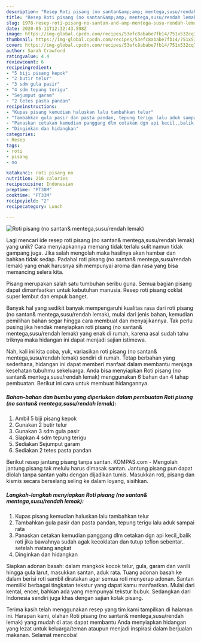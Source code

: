 ```yaml
---
description: "Resep Roti pisang (no santan&amp;amp; mentega,susu/rendah lemak) yang Enak Banget"
title: "Resep Roti pisang (no santan&amp;amp; mentega,susu/rendah lemak) yang Enak Banget"
slug: 1978-resep-roti-pisang-no-santan-and-amp-mentega-susu-rendah-lemak-yang-enak-banget
date: 2020-05-11T12:32:43.598Z
image: https://img-global.cpcdn.com/recipes/53efc8ababe7fb14/751x532cq70/roti-pisang-no-santan-mentegasusurendah-lemak-foto-resep-utama.jpg
thumbnail: https://img-global.cpcdn.com/recipes/53efc8ababe7fb14/751x532cq70/roti-pisang-no-santan-mentegasusurendah-lemak-foto-resep-utama.jpg
cover: https://img-global.cpcdn.com/recipes/53efc8ababe7fb14/751x532cq70/roti-pisang-no-santan-mentegasusurendah-lemak-foto-resep-utama.jpg
author: Sarah Crawford
ratingvalue: 4.4
reviewcount: 6
recipeingredient:
- "5 biji pisang kepok"
- "2 butir telur"
- "3 sdm gula pasir"
- "4 sdm tepung terigu"
- "Sejumput garam"
- "2 tetes pasta pandan"
recipeinstructions:
- "Kupas pisang kemudian haluskan lalu tambahkan telur"
- "Tambahkan gula pasir dan pasta pandan, tepung terigu lalu aduk sampai rata"
- "Panaskan cetakan kemudian panggang dlm cetakan dgn api kecil,,balik roti jika bawahnya sudah agak kecoklatan dan tutup teflon sebentar.. setelah matang angkat"
- "Dinginkan dan hidangkan"
categories:
- Resep
tags:
- roti
- pisang
- no

katakunci: roti pisang no 
nutrition: 216 calories
recipecuisine: Indonesian
preptime: "PT38M"
cooktime: "PT33M"
recipeyield: "2"
recipecategory: Lunch

---
```



![Roti pisang (no santan&amp; mentega,susu/rendah lemak)](https://img-global.cpcdn.com/recipes/53efc8ababe7fb14/751x532cq70/roti-pisang-no-santan-mentegasusurendah-lemak-foto-resep-utama.jpg)

Lagi mencari ide resep roti pisang (no santan&amp; mentega,susu/rendah lemak) yang unik? Cara menyiapkannya memang tidak terlalu sulit namun tidak gampang juga. Jika salah mengolah maka hasilnya akan hambar dan bahkan tidak sedap. Padahal roti pisang (no santan&amp; mentega,susu/rendah lemak) yang enak harusnya sih mempunyai aroma dan rasa yang bisa memancing selera kita.

Pisang merupakan salah satu tumbuhan seribu guna. Semua bagian pisang dapat dimanfaatkan untuk kebutuhan manusia. Resep roti pisang coklat super lembut dan empuk banget.

Banyak hal yang sedikit banyak mempengaruhi kualitas rasa dari roti pisang (no santan&amp; mentega,susu/rendah lemak), mulai dari jenis bahan, kemudian pemilihan bahan segar hingga cara membuat dan menyajikannya. Tak perlu pusing jika hendak menyiapkan roti pisang (no santan&amp; mentega,susu/rendah lemak) yang enak di rumah, karena asal sudah tahu triknya maka hidangan ini dapat menjadi sajian istimewa.


Nah, kali ini kita coba, yuk, variasikan roti pisang (no santan&amp; mentega,susu/rendah lemak) sendiri di rumah. Tetap berbahan yang sederhana, hidangan ini dapat memberi manfaat dalam membantu menjaga kesehatan tubuhmu sekeluarga. Anda bisa menyiapkan Roti pisang (no santan&amp; mentega,susu/rendah lemak) menggunakan 6 bahan dan 4 tahap pembuatan. Berikut ini cara untuk membuat hidangannya.

<!--inarticleads1-->

##### Bahan-bahan dan bumbu yang diperlukan dalam pembuatan Roti pisang (no santan&amp; mentega,susu/rendah lemak):

1. Ambil 5 biji pisang kepok
1. Gunakan 2 butir telur
1. Gunakan 3 sdm gula pasir
1. Siapkan 4 sdm tepung terigu
1. Sediakan Sejumput garam
1. Sediakan 2 tetes pasta pandan


Berikut resep jantung pisang tanpa santan. KOMPAS.com - Mengolah jantung pisang tak melulu harus dimasak santan. Jantung pisang pun dapat diolah tanpa santan yaitu dengan dijadikan tumis. Masukkan roti, pisang dan kismis secara berselang seling ke dalam loyang, sisihkan. 

<!--inarticleads2-->

##### Langkah-langkah menyiapkan Roti pisang (no santan&amp; mentega,susu/rendah lemak):

1. Kupas pisang kemudian haluskan lalu tambahkan telur
1. Tambahkan gula pasir dan pasta pandan, tepung terigu lalu aduk sampai rata
1. Panaskan cetakan kemudian panggang dlm cetakan dgn api kecil,,balik roti jika bawahnya sudah agak kecoklatan dan tutup teflon sebentar.. setelah matang angkat
1. Dinginkan dan hidangkan


Siapkan adonan basah: dalam mangkok kocok telur, gula, garam dan vanili hingga gula larut, masukkan santan, aduk rata. Tuang adonan basah ke dalam berisi roti sambil diratakan agar semua roti menyerap adonan. Santan memiliki berbagai tingkatan tekstur yang dapat kamu manfaatkan. Mulai dari kental, encer, bahkan ada yang mempunyai tekstur bubuk. Sedangkan dari Indonesia sendiri juga khas dengan sajian kolak pisang. 

Terima kasih telah menggunakan resep yang tim kami tampilkan di halaman ini. Harapan kami, olahan Roti pisang (no santan&amp; mentega,susu/rendah lemak) yang mudah di atas dapat membantu Anda menyiapkan hidangan yang lezat untuk keluarga/teman ataupun menjadi inspirasi dalam berjualan makanan. Selamat mencoba!
